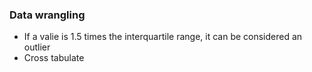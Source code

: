 ### Data wrangling
- If a valie is 1.5 times the interquartile range, it can be considered an outlier
- Cross tabulate